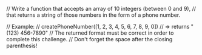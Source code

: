 // Write a function that accepts an array of 10 integers (between 0 and 9), 
// that returns a string of those numbers in the form of a phone number.

// Example:
// createPhoneNumber([1, 2, 3, 4, 5, 6, 7, 8, 9, 0]) // => returns "(123) 456-7890"
// The returned format must be correct in order to complete this challenge.
// Don't forget the space after the closing parenthesis!